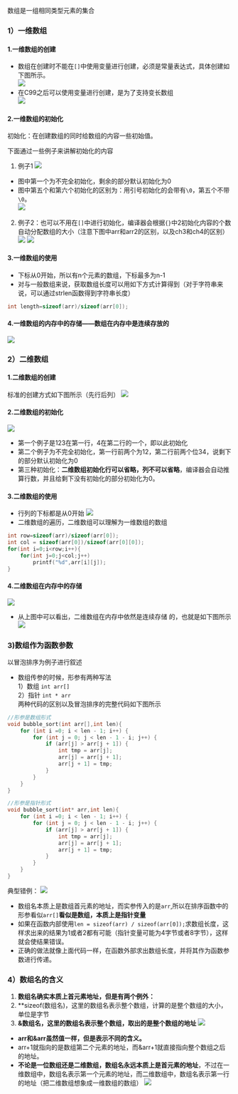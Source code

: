 数组是一组相同类型元素的集合  
### 1）一维数组
#### 1.一维数组的创建
* 数组在创建时不能在`[]`中使用变量进行创建，必须是常量表达式，具体创建如下图所示。  
![](assets/07数组/file-20250123222740662.png)
* 在C99之后可以使用变量进行创建，是为了支持变长数组  
![](assets/07数组/file-20250123222904362.png) 
#### 2.一维数组的初始化
初始化：在创建数组的同时给数组的内容一些初始值。    

下面通过一些例子来讲解初始化的内容
1. 例子1
![](assets/07数组/file-20250123223103782.png)
* 图中第一个为不完全初始化，剩余的部分默认初始化为0    
* 图中第五个和第六个初始化的区别为：用引号初始化的会带有`\0`，第五个不带`\0`。    
![](assets/07数组/file-20250123223616211.png)
2. 例子2：也可以不用在`[]`中进行初始化，编译器会根据`{}`中2初始化内容的个数自动分配数组的大小（注意下图中arr和arr2的区别，以及ch3和ch4的区别）    
![](assets/07数组/file-20250123224041633.png)
![](assets/07数组/file-20250123224146005.png)
#### 3.一维数组的使用
* 下标从0开始，所以有n个元素的数组，下标最多为n-1
* 对与一般数组来说，获取数组长度可以用如下方式计算得到（对于字符串来说，可以通过strlen函数得到字符串长度）  
```c
int length=sizeof(arr)/sizeof(arr[0]);
```
#### 4.一维数组的内存中的存储——数组在内存中是连续存放的

![](assets/07数组/file-20250123224944869.png)

### 2）二维数组
#### 1.二维数组的创建
标准的创建方式如下图所示（先行后列）
![](assets/07数组/file-20250123225535601.png)
#### 2.二维数组的初始化
![](assets/07数组/file-20250123225749533.png)
* 第一个例子是123在第一行，4在第二行的一个，即以此初始化  
* 第二个例子为不完全初始化，第一行前两个为12，第二行前两个位34，说剩下的部分默认初始化为0  
* 第三种初始化：**二维数组初始化行可以省略，列不可以省略**，编译器会自动推算行数，并且给剩下没有初始化的部分初始化为0。  
#### 3.二维数组的使用
 * 行列的下标都是从0开始
![](assets/07数组/file-20250123230412711.png)
* 二维数组的遍历，二维数组可以理解为一维数组的数组
```c
int row=sizeof(arr)/sizeof(arr[0]);
int col = sizeof(arr[0])/sizeof(arr[0][0]);
for(int i=0;i<row;i++){
	for(int j=0;j<col;j++)
		printf("%d",arr[i][j]);
}
```
#### 4.二维数组在内存中的存储
![](assets/07数组/file-20250123231902487.png)
* 从上图中可以看出，二维数组在内存中依然是连续存储  的，也就是如下图所示
![](assets/07数组/file-20250123231959683.png)

### 3)数组作为函数参数
以冒泡排序为例子进行叙述
* 数组传参的时候，形参有两种写法  
	1）数组 `int arr[] `   
	2）指针   `int * arr`   
两种代码的区别以及冒泡排序的完整代码如下图所示  
```c
//形参是数组形式
void bubble_sort(int arr[],int len){
	for (int i =0; i < len - 1; i++) {
		for (int j = 0; j < len - 1 - i; j++) {
			if (arr[j] > arr[j + 1]) {
				int tmp = arr[j];
				arr[j] = arr[j + 1];
				arr[j + 1] = tmp;
			}
		}
	}
}

```
```c
//形参是指针形式
void bubble_sort(int* arr,int len){
	for (int i =0; i < len - 1; i++) {
		for (int j = 0; j < len - 1 - i; j++) {
			if (arr[j] > arr[j + 1]) {
				int tmp = arr[j];
				arr[j] = arr[j + 1];
				arr[j + 1] = tmp;
			}
		}
	}
}
```
典型错例：
![](assets/07数组/file-20250124102411731.png)
* 数组名本质上是数组首元素的地址，而实参传入的是`arr`,所以在排序函数中的形参看似`arr[]`**看似是数组，本质上是指针变量**  
* 如果在函数内部使用`len = sizeof(arr) / sizeof(arr[0]);`求数组长度，这样求出来的结果为1或者2都有可能（指针变量可能为4字节或者8字节），这样就会使结果错误。  
* 正确的做法就像上面代码一样，在函数外部求出数组长度，并将其作为函数参数进行传递。  
### 4）数组名的含义
1. **数组名确实本质上首元素地址，但是有两个例外：**
2. **sizeof(数组名)，这里的数组名表示整个数组，计算的是整个数组的大小，单位是字节
3. **&数组名，这里的数组名表示整个数组，取出的是整个数组的地址**
![](assets/07数组/file-20250124104010969.png)
* **arr和&arr虽然值一样，但是表示不同的含义。**
* arr+1就指向的是数组第二个元素的地址，而&arr+1就直接指向整个数组之后的地址。
* **不论是一位数组还是二维数组，数组名永远本质上是首元素的地址**，不过在一维数组中，数组名表示第一个元素的地址，而二维数组中，数组名表示第一行的地址（把二维数组想象成一维数组的数组）
![](assets/07数组/file-20250124105438722.png)